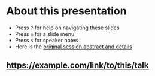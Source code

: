 <!-- .slide: data-state="normal" id="about" data-timing="0" -->
# About this presentation

<!--
*   You can now [watch the video of this presentation online](https://link/to/presentation/video)
-->

*   Press `?` for help on navigating these slides
*   Press `m` for a slide menu
*   Press `s` for speaker notes <br />
*   Here is the [original session abstract and details](https://link/to/session/details)


<!-- .slide: data-state="qrcode" id="qrcode" data-menu-title="QR code" data-timing="0" -->

<div class="qrcode" id="qrcode-talk"/>
<h2><a href="https://example.com/link/to/this/talk" target="_blank"
       id="talk">https://example.com/link/to/this/talk</a></h2>
